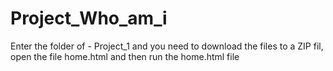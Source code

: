 # Project_Who_am_i
Enter the folder of - Project_1 and
you need to download the files to a ZIP fil,
open the file home.html and
then run the home.html file
